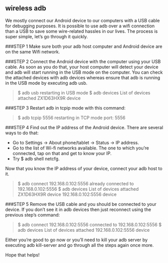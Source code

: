 
wireless adb
-----------
We mostly connect our Android device to our computers with a USB cable for debugging purposes. It is possible to use adb over a wifi connection than a USB to save some wire-related hassles in our lives. The process is super simple, let’s go through it quickly.

###STEP 1
Make sure both your adb host computer and Android device are on the same Wifi network.

###STEP 2
Connect the Android device with the computer using your USB cable. As soon as you do that, your host computer will detect your device and adb will start running in the USB mode on the computer. You can check the attached devices with adb devices whereas ensure that adb is running in the USB mode by executing adb usb.

> \$ adb usb
restarting in USB mode
$ adb devices
List of devices attached
ZX1D63HX9R  device

###STEP 3
Restart adb in tcpip mode with this command:

>\$ adb tcpip 5556
>restarting in TCP mode port: 5556

###STEP 4
Find out the IP address of the Android device. There are several ways to do that:

- Go to Settings -> About phone/tablet -> Status -> IP address.
- Go to the list of Wi-fi networks available. The one to which you’re connected, tap on that and get to know your IP.
- Try $ adb shell netcfg.

Now that you know the IP address of your device, connect your adb host to it.

> \$ adb connect 192.168.0.102:5556
already connected to 192.168.0.102:5556
$ adb devices
List of devices attached
ZX1D63HX9R  device
192.168.0.102:5556  device

###STEP 5
Remove the USB cable and you should be connected to your device. If you don’t see it in adb devices then just reconnect using the previous step’s command:
> \$ adb connect 192.168.0.102:5556
> connected to 192.168.0.102:5556
> $ adb devices
> List of devices attached
> 192.168.0.102:5556  device

Either you’re good to go now or you’ll need to kill your adb server by executing adb kill-server and go through all the steps again once more.

Hope that helps!
